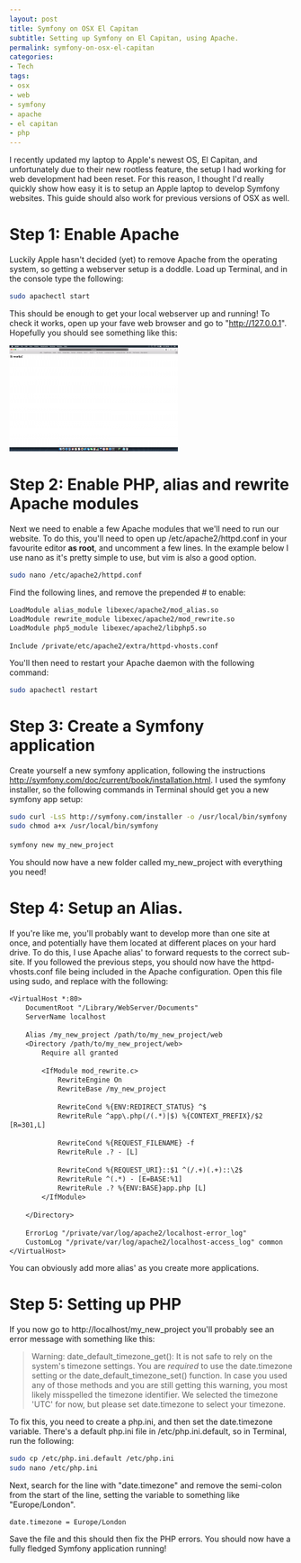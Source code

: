 ```yaml
---
layout: post
title: Symfony on OSX El Capitan
subtitle: Setting up Symfony on El Capitan, using Apache.
permalink: symfony-on-osx-el-capitan
categories:
- Tech
tags:
- osx
- web
- symfony
- apache
- el capitan
- php
---
```

I recently updated my laptop to Apple's newest OS, El Capitan, and unfortunately due to their new rootless feature, the setup I had working for web development had been reset. For this reason, I thought I'd really quickly show how easy it is to setup an Apple laptop to develop Symfony websites. This guide should also work for previous versions of OSX as well.

# Step 1: Enable Apache

Luckily Apple hasn't decided (yet) to remove Apache from the operating system, so getting a webserver setup is a doddle. Load up Terminal, and in the console type the following:

```bash
sudo apachectl start
```

This should be enough to get your local webserver up and running! To check it works, open up your fave web browser and go to "http://127.0.0.1". Hopefully you should see something like this:

[![](/uploads/posts/symfony-on-osx-el-capitan/apache_itworks-300x188.png "apache_itworks")](/uploads/posts/symfony-on-osx-el-capitan/apache_itworks.png)

# Step 2: Enable PHP, alias and rewrite Apache modules

Next we need to enable a few Apache modules that we'll need to run our website. To do this, you'll need to open up /etc/apache2/httpd.conf in your favourite editor **as root**, and uncomment a few lines. In the example below I use nano as it's pretty simple to use, but vim is also a good option.

```bash
sudo nano /etc/apache2/httpd.conf
```

Find the following lines, and remove the prepended # to enable:

```
LoadModule alias_module libexec/apache2/mod_alias.so
LoadModule rewrite_module libexec/apache2/mod_rewrite.so
LoadModule php5_module libexec/apache2/libphp5.so

Include /private/etc/apache2/extra/httpd-vhosts.conf
```

You'll then need to restart your Apache daemon with the following command:

```bash
sudo apachectl restart
```

# Step 3: Create a Symfony application

Create yourself a new symfony application, following the instructions http://symfony.com/doc/current/book/installation.html. I used the symfony installer, so the following commands in Terminal should get you a new symfony app setup:

```bash
sudo curl -LsS http://symfony.com/installer -o /usr/local/bin/symfony
sudo chmod a+x /usr/local/bin/symfony

symfony new my_new_project
```

You should now have a new folder called my_new_project with everything you need!

# Step 4: Setup an Alias.

If you're like me, you'll probably want to develop more than one site at once, and potentially have them located at different places on your hard drive. To do this, I use Apache alias' to forward requests to the correct sub-site. If you followed the previous steps, you should now have the httpd-vhosts.conf file being included in the Apache configuration. Open this file using sudo, and replace with the following:

```
<VirtualHost *:80>
    DocumentRoot "/Library/WebServer/Documents"
    ServerName localhost

    Alias /my_new_project /path/to/my_new_project/web
    <Directory /path/to/my_new_project/web>
        Require all granted

        <IfModule mod_rewrite.c>
            RewriteEngine On
            RewriteBase /my_new_project

            RewriteCond %{ENV:REDIRECT_STATUS} ^$
            RewriteRule ^app\.php(/(.*)|$) %{CONTEXT_PREFIX}/$2 [R=301,L]

            RewriteCond %{REQUEST_FILENAME} -f
            RewriteRule .? - [L]

            RewriteCond %{REQUEST_URI}::$1 ^(/.+)(.+)::\2$
            RewriteRule ^(.*) - [E=BASE:%1]
            RewriteRule .? %{ENV:BASE}app.php [L]
        </IfModule>

    </Directory>

    ErrorLog "/private/var/log/apache2/localhost-error_log"
    CustomLog "/private/var/log/apache2/localhost-access_log" common
</VirtualHost>
```

You can obviously add more alias' as you create more applications.

# Step 5: Setting up PHP

If you now go to http://localhost/my_new_project you'll probably see an error message with something like this:

> Warning: date_default_timezone_get(): It is not safe to rely on the system's timezone settings. You are *required* to use the date.timezone setting or the date_default_timezone_set() function. In case you used any of those methods and you are still getting this warning, you most likely misspelled the timezone identifier. We selected the timezone 'UTC' for now, but please set date.timezone to select your timezone.

To fix this, you need to create a php.ini, and then set the date.timezone variable. There's a default php.ini file in /etc/php.ini.default, so in Terminal, run the following:

```bash
sudo cp /etc/php.ini.default /etc/php.ini
sudo nano /etc/php.ini
```

Next, search for the line with "date.timezone" and remove the semi-colon from the start of the line, setting the variable to something like "Europe/London".

```
date.timezone = Europe/London
```

Save the file and this should then fix the PHP errors. You should now have a fully fledged Symfony application running!
